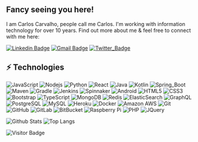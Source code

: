 ## Fancy seeing you here!

I am Carlos Carvalho, people call me Carlos. I'm working with information technology for over 10 years. Find out more about me & feel free to connect with me here:

[![Linkedin Badge](https://img.shields.io/twitter/url?color=blue&label=ccarvalhocom&logo=Linkedin&logoColor=white&style=flat-square&url=https%3A%2F%2Fwww.linkedin.com%2Fin%2Fccarvalhocom%2F)](https://www.linkedin.com/in/ccarvalhocom/)
[![Gmail Badge](https://img.shields.io/badge/-jcarloss.carvalho@gmail.com-c14438?style=flat-square&logo=Gmail&logoColor=white&link=mailto:jcarloss.carvalho@gmail.com)](mailto:jcarloss.carvalho@gmail.com)
[![Twitter_Badge](https://img.shields.io/twitter/url?label=ccarvalhocom&style=social&url=https%3A%2F%2Ftwitter.com%2Fccarvalhocom)](https://twitter.com/ccarvalhocom)

## ⚡ Technologies

![JavaScript](https://img.shields.io/badge/-JavaScript-black?style=flat-square&logo=javascript)
![Nodejs](https://img.shields.io/badge/-Nodejs-black?style=flat-square&logo=Node.js)
![Python](https://img.shields.io/badge/-Python-black?style=flat-square&logo=Python)
![React](https://img.shields.io/badge/-React-black?style=flat-square&logo=react)
![Java](https://img.shields.io/badge/-java-red?style=flat-square&logo=java)
![Kotlin](https://img.shields.io/badge/-kotlin-blue?style=flat-square&logo=kotlin)
![Spring_Boot](https://img.shields.io/badge/-SpringBoot-green?style=flat-square&logo=spring)
![Maven](https://img.shields.io/badge/-maven-blue?style=flat-square&logo=maven)
![Gradle](https://img.shields.io/badge/-gradle-red?style=flat-square&logo=gradle)
![Jenkins](https://img.shields.io/badge/-jenkins-black?style=flat-square&logo=jenkins&logoColor=white)
![Spinnaker](https://img.shields.io/badge/-spinnaker-white?style=flat-square&logo=spinnaker&logoColor=blue)
![Android](https://img.shields.io/badge/-Android-black?style=flat-square&logo=android)
![HTML5](https://img.shields.io/badge/-HTML5-E34F26?style=flat-square&logo=html5&logoColor=white)
![CSS3](https://img.shields.io/badge/-CSS3-1572B6?style=flat-square&logo=css3)
![Bootstrap](https://img.shields.io/badge/-Bootstrap-563D7C?style=flat-square&logo=bootstrap)
![TypeScript](https://img.shields.io/badge/-TypeScript-007ACC?style=flat-square&logo=typescript&logoColor=black)
![MongoDB](https://img.shields.io/badge/-MongoDB-black?style=flat-square&logo=mongodb)
![Redis](https://img.shields.io/badge/-Redis-black?style=flat-square&logo=Redis)
![ElasticSearch](https://img.shields.io/badge/-ElasticSearch-005571?style=flat-square&logo=elasticsearch)
![GraphQL](https://img.shields.io/badge/-GraphQL-E10098?style=flat-square&logo=graphql)
![PostgreSQL](https://img.shields.io/badge/-PostgreSQL-336791?style=flat-square&logo=postgresql)
![MySQL](https://img.shields.io/badge/-MySQL-black?style=flat-square&logo=mysql)
![Heroku](https://img.shields.io/badge/-Heroku-430098?style=flat-square&logo=heroku)
![Docker](https://img.shields.io/badge/-Docker-black?style=flat-square&logo=docker)
![Amazon AWS](https://img.shields.io/badge/Amazon%20AWS-232F3E?style=flat-square&logo=amazon-aws)
![Git](https://img.shields.io/badge/-Git-black?style=flat-square&logo=git)
![GitHub](https://img.shields.io/badge/-GitHub-181717?style=flat-square&logo=github)
![GitLab](https://img.shields.io/badge/-GitLab-FCA121?style=flat-square&logo=gitlab)
![BitBucket](https://img.shields.io/badge/-BitBucket-darkblue?style=flat-square&logo=bitbucket)
![Raspberry Pi](https://img.shields.io/badge/-Raspberry%20Pi-C51A4A?style=flat-square&logo=Raspberry-Pi)
![PHP](https://img.shields.io/badge/-PHP-black?style=flat-square&logo=PHP&logoColor=blue)
![JQuery](https://img.shields.io/badge/-Jquery-white?style=flat-square&logo=jquery&logoColor=blue)

![Github Stats](https://github-readme-stats.vercel.app/api?username=josecarlosweb&count_private=true&show_icons=true&include_all_commits=true)
![Top Langs](https://github-readme-stats.vercel.app/api/top-langs/?username=josecarlosweb&hide=TeX&layout=compact)

![Visitor Badge](https://visitor-badge.laobi.icu/badge?page_id=josecarlosweb.visitors)
